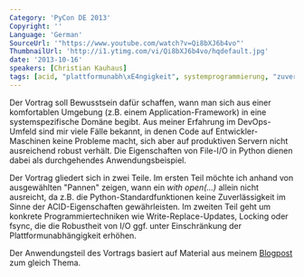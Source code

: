 ```yaml
---
Category: 'PyCon DE 2013'
Copyright: ''
Language: 'German'
SourceUrl: '"https://www.youtube.com/watch?v=Qi8bXJ6b4vo"'
ThumbnailUrl: 'http://i1.ytimg.com/vi/Qi8bXJ6b4vo/hqdefault.jpg'
date: '2013-10-16'
speakers: [Christian Kauhaus]
tags: [acid, "plattformunabh\xE4ngigkeit", systemprogrammierung, "zuverl\xE4ssigkeit"]
---
```

Der Vortrag soll Bewusstsein dafür schaffen, wann man sich aus einer komfortablen Umgebung (z.B. einem Application-Framework) in eine systemspezifische Domäne begibt. Aus meiner Erfahrung im DevOps-Umfeld sind mir viele Fälle bekannt, in denen Code auf Entwickler-Maschinen keine Probleme macht, sich aber auf produktiven Servern nicht ausreichend robust verhält. Die Eigenschaften von File-I/O in Python dienen dabei als durchgehendes Anwendungsbeispiel.

Der Vortrag gliedert sich in zwei Teile. Im ersten Teil möchte ich anhand von ausgewählten "Pannen" zeigen, wann ein *with open(...)* allein nicht ausreicht, da z.B. die Python-Standardfunktionen keine Zuverlässigkeit im Sinne der ACID-Eigenschaften gewährleisten. Im zweiten Teil geht um konkrete Programmiertechniken wie Write-Replace-Updates, Locking oder fsync, die die Robustheit von I/O ggf. unter Einschränkung der Plattformunabhängigkeit erhöhen. 

Der Anwendungsteil des Vortrags basiert auf Material aus meinem [Blogpost](http://blog.gocept.com/2013/07/15/reliable-file-updates-with-python/) zum gleich Thema.